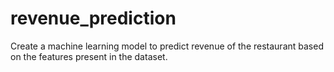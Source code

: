 # revenue_prediction

Create a machine learning model to predict revenue of the restaurant based on the features present in the dataset.

